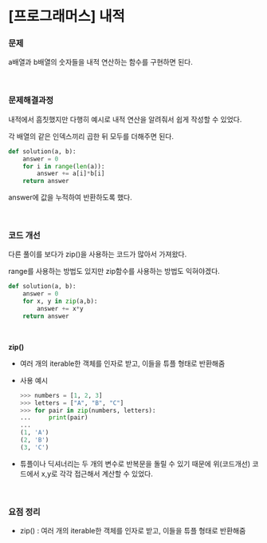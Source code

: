 # [프로그래머스] 내적

### 문제

a배열과 b배열의 숫자들을 내적 연산하는 함수를 구현하면 된다.

</br>

### 문제해결과정

내적에서 흠칫했지만 다행히 예시로 내적 연산을 알려줘서 쉽게 작성할 수 있었다.

각 배열의 같은 인덱스끼리 곱한 뒤 모두를 더해주면 된다.

```python
def solution(a, b):
    answer = 0
    for i in range(len(a)):
        answer += a[i]*b[i]
    return answer
```

answer에 값을 누적하여 반환하도록 했다.


</br>

### 코드 개선

다른 풀이를 보다가 zip()을 사용하는 코드가 많아서 가져왔다.

range를 사용하는 방법도 있지만 zip함수를 사용하는 방법도 익혀야겠다.

```python
def solution(a, b):
    answer = 0
    for x, y in zip(a,b):
        answer += x*y
    return answer
```

</br>

**zip()**

* 여러 개의 iterable한 객체를 인자로 받고, 이들을 튜플 형태로 반환해줌

* 사용 예시

  ```python
  >>> numbers = [1, 2, 3]
  >>> letters = ["A", "B", "C"]
  >>> for pair in zip(numbers, letters):
  ...     print(pair)
  ...
  (1, 'A')
  (2, 'B')
  (3, 'C')
  ```

* 튜플이나 딕셔너리는 두 개의 변수로 반복문을 돌릴 수 있기 때문에 위(코드개선)  코드에서 x,y로 각각 접근해서 계산할 수 있었다.

</br>

### 요점 정리

* zip() : 여러 개의 iterable한 객체를 인자로 받고, 이들을 튜플 형태로 반환해줌

  
